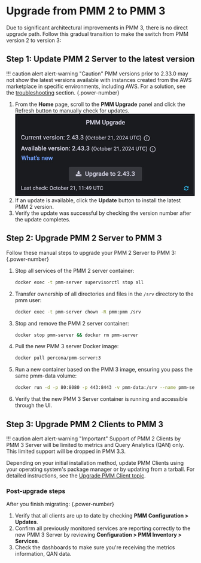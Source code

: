 # Upgrade from PMM 2 to PMM 3

Due to significant architectural improvements in PMM 3, there is no direct upgrade path. Follow this gradual transition to make the switch from PMM version 2 to version 3:

## Step 1: Update PMM 2 Server to the latest version

!!! caution alert alert-warning "Caution"
    PMM versions prior to 2.33.0 may not show the latest versions available with instances created from the AWS marketplace in specific environments, including AWS. For a solution, see the [troubleshooting](../troubleshoot/upgrade_issues.md#pmm-server-not-showing-latest-versions-available-with-the-instances-created-from-aws) section.
{.power-number}

1. From the **Home** page, scroll to the **PMM Upgrade** panel and click the Refresh button to manually check for updates.
![PMM Home Dashboard Upgrade Panel](../_images/PMM_Home_Dashboard_Panels_Upgrade2.png)
1. If an update is available, click the **Update** button to install the latest PMM 2 version.
2. Verify the update was successful by checking the version number after the update completes.

## Step 2: Upgrade PMM 2 Server to PMM 3

Follow these manual steps to upgrade your PMM 2 Server to PMM 3:
{.power-number}

1. Stop all services of the PMM 2 server container:

    ```sh
    docker exec -t pmm-server supervisorctl stop all
    ```

2. Transfer ownership of all directories and files in the `/srv` directory to the pmm user:

    ```sh 
    docker exec -t pmm-server chown -R pmm:pmm /srv
    ```

3. Stop and remove the PMM 2 server container:

    ```sh
    docker stop pmm-server && docker rm pmm-server
    ```

4. Pull the new PMM 3 server Docker image:

    ```sh
    docker pull percona/pmm-server:3
    ```

5. Run a new container based on the PMM 3 image, ensuring you pass the same pmm-data volume:

   ```sh
   docker run -d -p 80:8080 -p 443:8443 -v pmm-data:/srv --name pmm-server --restart always percona/pmm-server:3
   ```

6. Verify that the new PMM 3 Server container is running and accessible through the UI.

## Step 3: Upgrade PMM 2 Clients to PMM 3

!!! caution alert alert-warning "Important"
    Support of PMM 2 Clients by PMM 3 Server will be limited to metrics and Query Analytics (QAN) only. This limited support will be dropped in PMM 3.3.

Depending on your initial installation method, update PMM Clients using your operating system's package manager or by updating from a tarball.
For detailed instructions, see the [Upgrade PMM Client topic](../pmm-upgrade/upgrade_agent.md).

### Post-upgrade steps

After you finish migrating:
{.power-number}

1. Verify that all clients are up to date by checking **PMM Configuration > Updates**.
2. Confirm all previously monitored services are reporting correctly to the new PMM 3 Server by reviewing **Configuration > PMM Inventory > Services**.
3. Check the dashboards to make sure you're receiving the metrics information, QAN data.
